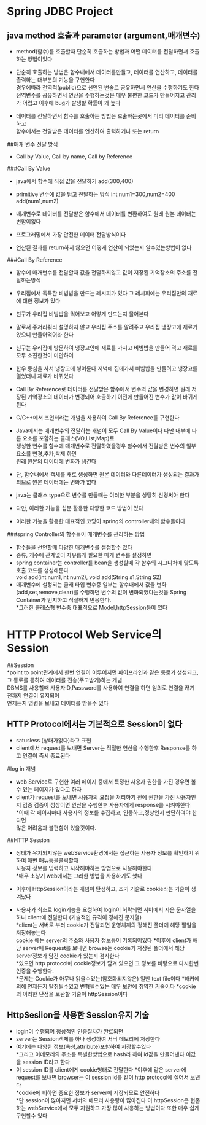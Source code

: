 # Spring JDBC Project


## java method 호출과 parameter (argument,매개변수)  
* method(함수)를 호출할때 단순히 호출하는 방법과 
어떤 데이터를 전달하면서 호출하는 방법이있다  

* 단순히 호출하는 방법은 함수내에서 데이터를만들고, 데이터를 연산하고, 
데이터를 출력하는 대부분의 기능을 구현한다  
 경우에따라 전역적(public)으로 선언된 변술르 공유하면서 연산을 수행하기도 한다  
 전역변수를 공유하면서 연산을 수행하는것은 매우 불편한 코드가 만들어지고
 관리가 어렵고 이후에 bug가 발생할 확률이 꽤 높다

* 데이터를 전달하면서 함수를 호출하는 방법은 호출하는곳에서 미리 데이터를 준비하고  
함수에서는 전달받은 데이터를 연산하여 출력하거나 또는 return 

##매개 변수 전달 방식  
* Call by Value, Call by name, Call by Reference

###Call By Value  
* java에서 함수에 직접 값을 전달하기
add(300,400)
* primitive 변수에 값을 담고 전달하는 방식
int num1=300,num2=400 
add(num1,num2)

* 매개변수로 데이터를 전달받은 함수에서 데이터를 변환하여도 원래 원본 데이터는 변함이없다  
* 프로그래밍에서 가장 안전한 데이터 전달방식이다  
* 연산된 결과를 return하지 않으면 어떻게 연산이 되었는지 알수있는방법이 없다

###Call By Reference  
* 함수에 매개변수를 전달할때 값을 전달하지않고 값이 저장된 기억장소의 주소를 전달하는방식  
* 우리집에서 독특한 비빔밥을 만드는 레시피가 있다 그 레시피에는 우리집만의 재료에 대한 정보가 있다  
* 친구가 우리집 비빔밥을 먹어보고 어떻게 만드는지 물어본다  
* 말로서 주저리줘리 설명하지 않고 우리집 주소를 알려주고 우리집 냉장고에 재료가 있으니 만들어먹어라 한다  
* 친구는 우리집에 방문하여 냉장고안에 재료를 가지고 비빔밥을 만들어 먹고 재료를 모두 소진한것이 미안하여  
* 한우 등심을 사서 냉장고에 넣어둔다 저녁에 집에가서 비빔밥을 만들려고 냉장고를 열었더니 재료가 바뀌었다  

* Call By Reference로 데이터를 전달받은 함수에서 변수의 값을 변경하면 원래 저장된 기억장소의 데이터가 
변경되어 호출하기 이전에 만들어진 변수가 값이 바뀌게 된다  
* C/C++에서 포인터라는 개념을 사용하여 Call By Reference를 구현한다  
* Java에서는 매개변수의 전달하는 개념이 모두 Call By Value이다 다만 내부에 다른 요소를 포함하는 클래스(VO,List,Map)로  
생성한 변수를 함수에 매개변수로 전달하였을경우 함수에서 전달받은 변수의 일부 요소를 변경,추가,삭제 하면  
원래 원본의 데이터에 변화가 생긴다  

* 단, 함수내에서 객체를 새로 생성하면 원본 데이터와 다른데이터가 생성되는 결과가 되므로 원본 데이터에는 변화가 없다  

* java는 클래스 type으로 변수를 만들때는 이러한 부분을 상당히 신경써야 한다  
* 다만, 이러한 기능을 십분 활용한 다양한 코드 방법이 있다  
* 이러한 기능을 활용한 대표적인 코딩이 spring의 controller내의 함수들이다  

###spring Controller의 함수들이 매개변수를 관리하는 방법  
* 함수들을 선언할때 다양한 매개변수를 설정할수 있다 
* 종류, 개수에 관계없이 자유롭게 필요한 매개 변수를 설정하면  
* spring container는 controller를 bean을 생성할때 각 함수의 시그니처에 맞도록 호출 코드를 생성해둔다  
void add(int num1,int num2), void add(String s1,String S2)  
* 매개변수에 설정되는 클래 타입 변수중 일부는 함수내에서 값을 변화 (add,set,remove,clear)를 수행하면 
변수의 값이 변화되었다는것을 Spring Container가 인지하고 적절하게 반응한다.  
*그러한 클래스형 변수중 대표적으로 Model,httpSession등이 있다

# HTTP Protocol Web Service의 Session  

##Session  
*point to point관계에서 한번 연결이 이루어지면 파이프라인과 같은 통로가 생성되고,  
그 통로를 통하여 데이터를 전송(주고받기)하는 개념  
DBMS를 사용할때 사용자ID,Password를 사용하여 연결을 하면 임의로 연결을 끊기 전까지 연결이 유지되어  
언제든지 명령을 보내고 데이터를 받을수 있다

## HTTP Protocol에서는 기본적으로 Session이 없다  
* satusless (상태가없다)라고 표현  
* client에서 request를 보내면 Server는 적절한 연산을 수행한후 Response를 하고 연결이 즉시 종료된다  

#log in 개념  
* web Service로 구현한 여러 페이지 중에서 특정한 사용자 권한을 가진 경우면 볼수 있는 페이지가 있다고 하자  
* client가 request를 보내면 사용자의 요청을 처리하기 전에 권한을 가진 사용자인지 검증
검증이 정상이면 연산을 수행한후 사용자에게 response를 시켜야한다  
*이때 각 페이지마다 사용자의 정보를 수집하고, 인증하고,정상인지 판단하여야 한다면  
많은 어려움과 불편함이 있을것이다.

##HTTP Session  
* 상태가 유지되지않는  webService환경에서는 접근하는 사용자 정보를 확인하기 위하여 매번 매뉴등을클릭할때  
사용자 정보를 입력하고 시작해야하는 방법으로 사용해야한다  
*매우 초창기 web에서는 그러한 방법을 사용하기도 했다

* 이후에 HttpSession이라는 개념이 탄생하고, 초기 기술로 cookie라는 기술이 생겨났다
* 사용자가 최초로 login기능을 요청하여 login이 허락되면 서버에서 자은 문자열을 하나 client에 전달한다
(기술적인 규격이 정해진 문자열)  
*client는 서버로 부터 cookie가 전달되면 운영체제의 정해진 폴더에 해당 팔일을 저장해놓는다  
cookie 에는 server의 주소와 사용자 정보등이 기록되어있다 
*이후에 client가 해당 server에 Request를 보내면 browse는 cookie가 저장된 폴더에서 해당 server정보가 담긴 cookie가 있는지 검사한다  
*있으면 http protocol에 cookie정보가 담겨 있으면 그 정보를 바탕으로 다시한번 인증을 수행한다.  
*문제는 Cookie가 아무나 읽을수있는(암호화되지않은) 일반 text file이다 
*해커에 의해 언제든지 탈취될수있고 변형될수있는 매우 보안에 취약한 기술이다
*cookie의 이러한 단점을 보완할 기술이 httpSession이다

## HttpSesiion을 사용한 Session유지 기술  
* login이 수행되어 정상적인 인증절차가 완료되면  
* server는 Session객체를 하나 생성하여 서버 메모리에 저장한다
*  여기에는 다양한 정보(속성,attribute)포함하여 저장할수있다  
*그리고 이메모리의 주소를 특별한방법으로 hash라 하여 id값을 만들어낸다
이값을 session ID라고 한다
* 이 session ID를 client에게 cookie형태로 전달한다 
*이후에 같은 server에 request를 보내면 browser는 이 session id를 같이 http protocol에
실어서 보낸다  
*cookie에 비하면 중요한 정보가 server에 저장되므로 안전하다  
*단 session이 많아지면 서버의 메모리 사용량이 많아진다
이 httpSession은 현존하는 webService에서 모두 지원하고 가장 많이 사용하는 방법이다 또한 매우 쉽게 구현할수 있다














